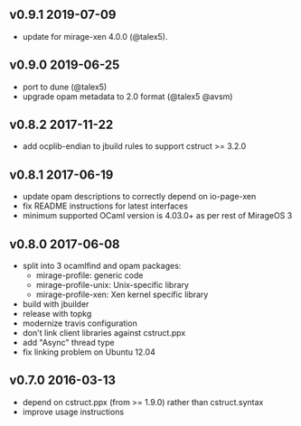 v0.9.1 2019-07-09
-----------------

- update for mirage-xen 4.0.0 (@talex5).

v0.9.0 2019-06-25
-----------------

- port to dune (@talex5)
- upgrade opam metadata to 2.0 format (@talex5 @avsm)

v0.8.2 2017-11-22
-----------------

- add ocplib-endian to jbuild rules to support cstruct >= 3.2.0

v0.8.1 2017-06-19
-----------------

- update opam descriptions to correctly depend on io-page-xen
- fix README instructions for latest interfaces
- minimum supported OCaml version is 4.03.0+ as per rest of MirageOS 3

v0.8.0 2017-06-08
-----------------

- split into 3 ocamlfind and opam packages:
  - mirage-profile: generic code
  - mirage-profile-unix: Unix-specific library
  - mirage-profile-xen: Xen kernel specific library
- build with jbuilder
- release with topkg
- modernize travis configuration
- don't link client libraries against cstruct.ppx
- add "Async" thread type
- fix linking problem on Ubuntu 12.04

v0.7.0 2016-03-13
-----------------

- depend on cstruct.ppx (from >= 1.9.0) rather than cstruct.syntax
- improve usage instructions
